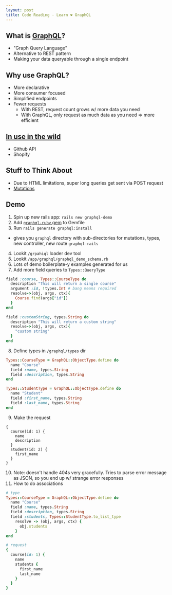 ```yaml
---
layout: post
title: Code Reading - Learn ❤️ GraphQL
---
```


## What is [GraphQL](http://graphql.org/)?

- "Graph Query Language"
- Alternative to REST pattern
- Making your data queryable through a single endpoint

## Why use GraphQL?

- More declarative
- More consumer focused
- Simplified endpoints
- Fewer requests
  - With REST, request count grows w/ more data you need
  - With GraphQL, only request as much data as you need => more efficient

## [In use in the wild](http://graphql.org/users/)

- Github API
- Shopify

## Stuff to Think About

- Due to HTML limitations, super long queries get sent via POST request
- [Mutations](http://graphql.org/learn/queries/)

## Demo

1. Spin up new rails app: `rails new graphql-demo`
2. Add [`graphql-ruby` gem](https://github.com/rmosolgo/graphql-ruby) to Gemfile
3. Run `rails generate graphql:install`
  - gives you `graphql` directory with sub-directories for mutations, types, new controller, new route `graphql-rails`
4. Lookit `/grpahiql` loader dev tool
5. Lookit `/app/graphql/graphql_demo_schema.rb`
6. Lots of demo boilerplate-y examples generated for us
7. Add more field queries to `Types::QueryType`

  ```ruby
  field :course, Types::CourseType do
    description "This will return a single course"
    argument :id, !types.Int # bang means required
    resolve->(obj, args, ctx){
      Course.find(args["id"])
    }
  end

  field :customString, types.String do
    description "This will return a custom string"
    resolve->(obj, args, ctx){
      "custom string"
    }
  end
  ```
8. Define types in `/graphql/types` dir

  ```ruby
  Types::CourseType = GraphQL::ObjectType.define do
    name "Course"
    field :name, types.String
    field :description, types.String
  end

  Types::StudentType = GraphQL::ObjectType.define do
    name "Student"
    field :first_name, types.String
    field :last_name, types.String
  end
  ```
9. Make the request

  ```
  {
    course(id: 1) {
      name
      description
    }
    student(id: 2) {
      first_name
    }
  }
  ```
10. Note: doesn't handle 404s very gracefully. Tries to parse error message as JSON, so you end up w/ strange error responses
11. How to do associations

  ```ruby
  # type
  Types::CourseType = GraphQL::ObjectType.define do
    name "Course"
    field :name, types.String
    field :description, types.String
    field :students, Types::StudentType.to_list_type
      resolve -> (obj, args, ctx) {
        obj.students
      }
  end

  # request
  {
    course(id: 1) {
      name
      students {
        first_name
        last_name
      }
    }
  }
  ```
